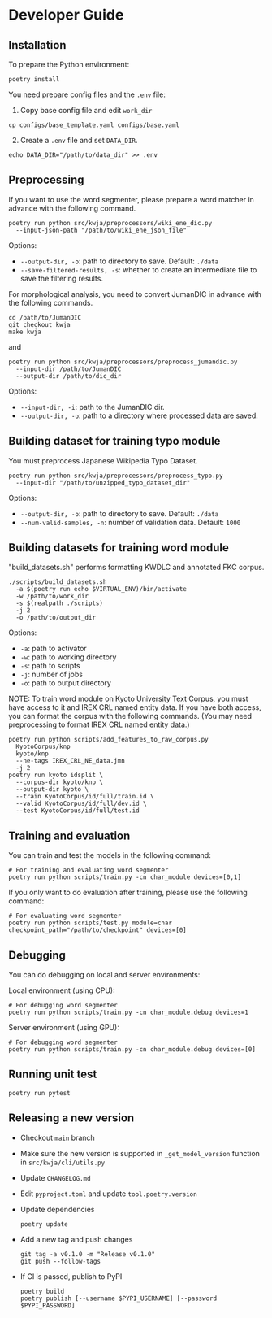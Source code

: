 # Developer Guide

## Installation

To prepare the Python environment:

```shell
poetry install
```

You need prepare config files and the `.env` file:

1. Copy base config file and edit `work_dir`

```shell
cp configs/base_template.yaml configs/base.yaml
```

2. Create a `.env` file and set `DATA_DIR`.

```shell
echo DATA_DIR="/path/to/data_dir" >> .env
```

## Preprocessing

If you want to use the word segmenter, please prepare a word matcher in advance with the following command.

```shell
poetry run python src/kwja/preprocessors/wiki_ene_dic.py
  --input-json-path "/path/to/wiki_ene_json_file"
```

Options:

- `--output-dir, -o`: path to directory to save. Default: `./data`
- `--save-filtered-results, -s`: whether to create an intermediate file to save the filtering results.

For morphological analysis, you need to convert JumanDIC in advance with the following commands.

```shell
cd /path/to/JumanDIC
git checkout kwja
make kwja
```

and

```shell
poetry run python src/kwja/preprocessors/preprocess_jumandic.py
  --input-dir /path/to/JumanDIC
  --output-dir /path/to/dic_dir
```

Options:

- `--input-dir, -i`: path to the JumanDIC dir.
- `--output-dir, -o`: path to a directory where processed data are saved.

## Building dataset for training typo module

You must preprocess Japanese Wikipedia Typo Dataset.

```shell
poetry run python src/kwja/preprocessors/preprocess_typo.py
  --input-dir "/path/to/unzipped_typo_dataset_dir"
```

Options:

- `--output-dir, -o`: path to directory to save. Default: `./data`
- `--num-valid-samples, -n`: number of validation data. Default: `1000`

## Building datasets for training word module

"build_datasets.sh" performs formatting KWDLC and annotated FKC corpus.

```shell
./scripts/build_datasets.sh
  -a $(poetry run echo $VIRTUAL_ENV)/bin/activate
  -w /path/to/work_dir
  -s $(realpath ./scripts)
  -j 2
  -o /path/to/output_dir
```

Options:

- `-a`: path to activator
- `-w`: path to working directory
- `-s`: path to scripts
- `-j`: number of jobs
- `-o`: path to output directory

NOTE:
To train word module on Kyoto University Text Corpus, you must have access to it and IREX CRL named entity data.
If you have both access, you can format the corpus with the following commands.
(You may need preprocessing to format IREX CRL named entity data.)

```shell
poetry run python scripts/add_features_to_raw_corpus.py
  KyotoCorpus/knp
  kyoto/knp
  --ne-tags IREX_CRL_NE_data.jmn
  -j 2
poetry run kyoto idsplit \
  --corpus-dir kyoto/knp \
  --output-dir kyoto \
  --train KyotoCorpus/id/full/train.id \
  --valid KyotoCorpus/id/full/dev.id \
  --test KyotoCorpus/id/full/test.id
```

## Training and evaluation

You can train and test the models in the following command:

```shell
# For training and evaluating word segmenter
poetry run python scripts/train.py -cn char_module devices=[0,1]
```

If you only want to do evaluation after training, please use the following command:

```shell
# For evaluating word segmenter
poetry run python scripts/test.py module=char checkpoint_path="/path/to/checkpoint" devices=[0]
```

## Debugging

You can do debugging on local and server environments:

Local environment (using CPU):

```shell
# For debugging word segmenter
poetry run python scripts/train.py -cn char_module.debug devices=1
```

Server environment (using GPU):

```shell
# For debugging word segmenter
poetry run python scripts/train.py -cn char_module.debug devices=[0]
```

## Running unit test

```shell
poetry run pytest
```

## Releasing a new version

- Checkout `main` branch
- Make sure the new version is supported in `_get_model_version` function in `src/kwja/cli/utils.py`
- Update `CHANGELOG.md`
- Edit `pyproject.toml` and update `tool.poetry.version`
- Update dependencies

    ```shell
    poetry update
    ```

- Add a new tag and push changes

    ```shell
    git tag -a v0.1.0 -m "Release v0.1.0"
    git push --follow-tags
    ```

- If CI is passed, publish to PyPI

    ```shell
    poetry build
    poetry publish [--username $PYPI_USERNAME] [--password $PYPI_PASSWORD]
    ```
